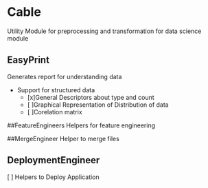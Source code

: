 # Cable
Utility Module for preprocessing and transformation for data science module
## EasyPrint
Generates report for understanding data
* Support for structured data
	* [x]General Descriptors about type and count
	* [ ]Graphical Representation of Distribution of data
	* [ ]Corelation matrix 

##FeatureEngineers
Helpers for feature engineering

##MergeEngineer
Helper to merge files


## DeploymentEngineer
[ ] Helpers to Deploy Application 
